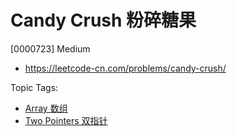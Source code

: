 # Candy Crush 粉碎糖果

[0000723] Medium

- https://leetcode-cn.com/problems/candy-crush/

Topic Tags:

- [Array 数组](https://leetcode-cn.com/tag/array/)
- [Two Pointers 双指针](https://leetcode-cn.com/tag/two-pointers/)
